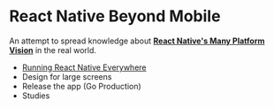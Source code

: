 # React Native Beyond Mobile

An attempt to spread knowledge about <ins>**React Native's Many Platform Vision**</ins> in the real world.

- [Running React Native Everywhere](/docs/running-react-native-everywhere/index.md)
- Design for large screens
- Release the app (Go Production)
- Studies
